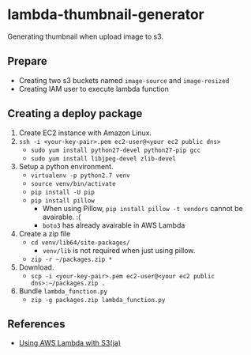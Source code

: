 # lambda-thumbnail-generator

Generating thumbnail when upload image to s3.

## Prepare

- Creating two s3 buckets named `image-source` and `image-resized`
- Creating IAM user to execute lambda function

## Creating a deploy package

1. Create EC2 instance with Amazon Linux.
2. `ssh -i <your-key-pair>.pem ec2-user@<your ec2 public dns>`
    - `sudo yum install python27-devel python27-pip gcc`
    - `sudo yum install libjpeg-devel zlib-devel`
3. Setup a python environment.
    - `virtualenv -p python2.7 venv`
    - `source venv/bin/activate`
    - `pip install -U pip`
    - `pip install pillow`
        - When using Pillow, `pip install pillow -t vendors` cannot be avairable. :(
        - `boto3` has already avairable in AWS Lambda
4. Create a zip file
    - `cd venv/lib64/site-packages/`
        - `venv/lib` is not required when just using pillow.
    - `zip -r ~/packages.zip *`
5. Download.
    - `scp -i <your-key-pair>.pem ec2-user@<your ec2 public dns>:~/packages.zip .`
6. Bundle `lambda_function.py`
    - `zip -g packages.zip lambda_function.py`

## References

- [Using AWS Lambda with S3(ja)](https://docs.aws.amazon.com/ja_jp/lambda/latest/dg/with-s3.html)

